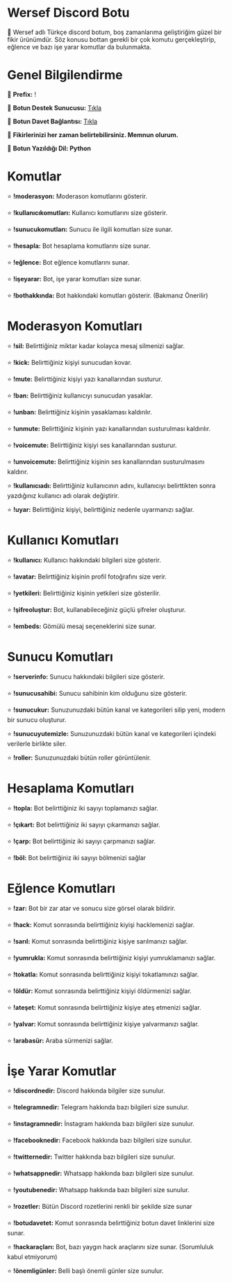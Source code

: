 # Wersef Discord Botu

📁 Wersef adlı Türkçe discord botum, boş zamanlarıma geliştiriğim güzel bir fikir ürünümdür. Söz konusu bottan gerekli bir çok komutu gerçekleştirip, eğlence ve bazı işe yarar komutlar da bulunmakta.

# Genel Bilgilendirme

🔗 **Prefix:** !

🔗 **Botun Destek Sunucusu:** [Tıkla](https://discord.gg/ewGpWsx454)

🔗 **Botun Davet Bağlantısı:** [Tıkla](https://discord.com/oauth2/authorize?client_id=819743355663548447&permissions=469820598&scope=bot)

📁 **Fikirlerinizi her zaman belirtebilirsiniz. Memnun olurum.**

📁 **Botun Yazıldığı Dil: Python**


# Komutlar

⭐ **!moderasyon:** Moderason komutlarını gösterir.

⭐ **!kullanıcıkomutları:** Kullanıcı komutlarını size gösterir.

⭐ **!sunucukomutları:** Sunucu ile ilgili komutları size sunar.

⭐ **!hesapla:** Bot hesaplama komutlarını size sunar.

⭐ **!eğlence:** Bot eğlence komutlarını sunar.

⭐ **!işeyarar:** Bot, işe yarar komutları size sunar.

⭐ **!bothakkında:** Bot hakkındaki komutları gösterir. (Bakmanız Önerilir)

# Moderasyon Komutları

⭐ **!sil:** Belirttiğiniz miktar kadar kolayca mesaj silmenizi sağlar.

⭐ **!kick:** Belirttiğiniz kişiyi sunucudan kovar.

⭐ **!mute:** Belirttiğiniz kişiyi yazı kanallarından susturur.

⭐ **!ban:** Belirttiğiniz kullanıcıyı sunucudan yasaklar.

⭐ **!unban:** Belirttiğiniz kişinin yasaklaması kaldırılır.

⭐ **!unmute:** Belirttiğiniz kişinin yazı kanallarından susturulması kaldırılır.

⭐ **!voicemute:** Belirttiğiniz kişiyi ses kanallarından susturur.

⭐ **!unvoicemute:** Belirttiğiniz kişinin ses kanallarından susturulmasını kaldırır.

⭐ **!kullanıcıadı:** Belirttiğiniz kullanıcının adını, kullanıcıyı belirttikten sonra yazdığınız kullanıcı adı olarak değiştirir.

⭐ **!uyar:** Belirttiğiniz kişiyi, belirttiğiniz nedenle uyarmanızı sağlar.

# Kullanıcı Komutları

⭐ **!kullanıcı:** Kullanıcı hakkındaki bilgileri size gösterir.
 
⭐ **!avatar:** Belirttiğiniz kişinin profil fotoğrafını size verir.

⭐ **!yetkileri:** Belirttiğiniz kişinin yetkileri size gösterilir.

⭐ **!şifreoluştur:** Bot, kullanabileceğiniz güçlü şifreler oluşturur.

⭐ **!embeds:**  Gömülü mesaj seçeneklerini size sunar.

# Sunucu Komutları

⭐ **!serverinfo:** Sunucu hakkındaki bilgileri size gösterir.
 
⭐ **!sunucusahibi:** Sunucu sahibinin kim olduğunu size gösterir.

⭐ **!sunucukur:** Sunuzunuzdaki bütün kanal ve kategorileri silip yeni, modern bir sunucu oluşturur.

⭐ **!sunucuyutemizle:** Sunuzunuzdaki bütün kanal ve kategorileri içindeki verilerle birlikte siler.

⭐ **!roller:** Sunuzunuzdaki bütün roller görüntülenir.

# Hesaplama Komutları

⭐ **!topla:** Bot belirttiğiniz iki sayıyı toplamanızı sağlar.

⭐ **!çıkart:** Bot belirttiğiniz iki sayıyı çıkarmanızı sağlar.

⭐ **!çarp:** Bot belirttiğiniz iki sayıyı çarpmanızı sağlar.

⭐ **!böl:** Bot belirttiğiniz iki sayıyı bölmenizi sağlar


# Eğlence Komutları

⭐ **!zar:** Bot bir zar atar ve sonucu size görsel olarak bildirir.
 
⭐ **!hack:** Komut sonrasında belirttiğiniz kiyişi hacklemenizi sağlar.

⭐ **!sarıl:** Komut sonrasında belirttiğiniz kişiye sarılmanızı sağlar.

⭐ **!yumrukla:** Komut sonrasında belirttiğiniz kişiyi yumruklamanızı sağlar.

⭐ **!tokatla:** Komut sonrasında belirttiğiniz kişiyi tokatlamınızı sağlar.

⭐ **!öldür:** Komut sonrasında belirttiğiniz kişiyi öldürmenizi sağlar.

⭐ **!ateşet:** Komut sonrasında belirttiğiniz kişiye ateş etmenizi sağlar.

⭐ **!yalvar:** Komut sonrasında belirttiğiniz kişiye yalvarmanızı sağlar.

⭐ **!arabasür:** Araba sürmenizi sağlar.

# İşe Yarar Komutlar

⭐ **!discordnedir:** Discord hakkında bilgiler size sunulur.

⭐ **!telegramnedir:** Telegram hakkında bazı bilgileri size sunulur.

⭐ **!instagramnedir:** İnstagram hakkında bazı bilgileri size sunulur.

⭐ **!facebooknedir:** Facebook hakkında bazı bilgileri size sunulur.

⭐ **!twitternedir:** Twitter hakkında bazı bilgileri size sunulur.

⭐ **!whatsappnedir:** Whatsapp hakkında bazı bilgileri size sunulur.

⭐ **!youtubenedir:** Whatsapp hakkında bazı bilgileri size sunulur.

⭐ **!rozetler:** Bütün Discord rozetlerini renkli bir şekilde size sunar

⭐ **!botudavetet:** Komut sonrasında belirttiğiniz botun davet linklerini size sunar.

⭐ **!hackaraçları:** Bot, bazı yaygın hack araçlarını size sunar. (Sorumluluk kabul etmiyorum)

⭐ **!önemligünler:** Belli başlı önemli günler size sunulur.






